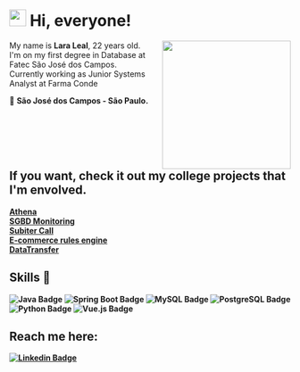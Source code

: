 <h1><img src="https://emojis.slackmojis.com/emojis/images/1570211625/6611/wave-animated.gif?1570211625" width="30"/> Hi, everyone! </h1>

<img align='right' src="https://steamuserimages-a.akamaihd.net/ugc/1631947648964785474/81CBA15178466DD47195A239232202E78987B714/?imw=637&imh=358&ima=fit&impolicy=Letterbox&imcolor=%23000000&letterbox=true" width="230">My name is **Lara Leal**, 22 years old.<br>I'm on my first degree in Database at Fatec São José dos Campos.    
Currently working as Junior Systems Analyst at Farma Conde

📍 <b> São José dos Campos - São Paulo.
 <br> 
  <br>
  <br>
  <br>
  <br>
  <br>
  
  
 ## If you want, check it out my college projects that I'm envolved. 
 [Athena](https://github.com/silvercod3/Athena) <br>
 [SGBD Monitoring](https://github.com/PhatomFatec/PI_Necto_Systems) <br>
 [Subiter Call](https://github.com/PhatomFatec/API_SUBITER) <br>
 [E-commerce rules engine](https://github.com/PhatomFatec/PI_3Semestre) <br>
 [DataTransfer](https://github.com/PhatomFatec/Midall-DataTransfer) 


## Skills :rocket:

![Java Badge](https://img.shields.io/badge/Java-007396?style=for-the-badge&logo=java&logoColor=white)
![Spring Boot Badge](https://img.shields.io/badge/Spring_Boot-F2F4F9?style=for-the-badge&logo=spring-boot)
![MySQL Badge](https://img.shields.io/badge/MySQL-00000F?style=for-the-badge&logo=mysql&logoColor=white)
![PostgreSQL Badge](https://img.shields.io/badge/PostgreSQL-316192?style=for-the-badge&logo=postgresql&logoColor=white)
![Python Badge](https://img.shields.io/badge/Python-3776AB?style=for-the-badge&logo=python&logoColor=white)
![Vue.js Badge](https://img.shields.io/badge/Vue.js-35495E?style=for-the-badge&logo=vue-dot-js&logoColor=4FC08D)


##    **Reach me here:**  

[![Linkedin Badge](https://img.shields.io/badge/-LinkedIn-0e76a8?style=flat&logo=Linkedin&logoColor=white)](https://www.linkedin.com/in/laraoleal/)


